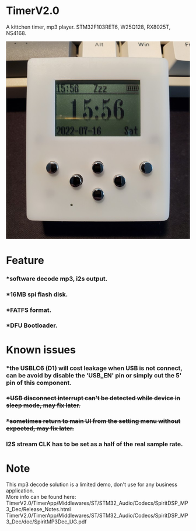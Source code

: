 # TimerV2.0
A kittchen timer, mp3 player. STM32F103RET6, W25Q128, RX8025T, NS4168.  

![image](./Doc/004.jpg)


# Feature
### *software decode mp3, i2s output.  
### *16MB spi flash disk.  
### *FATFS format.  
### *DFU Bootloader.  


# Known issues  
### *the USBLC6 (D1) will cost leakage when USB is not connect, can be avoid by disable the 'USB_EN' pin or simply cut the 5' pin of this component.  
### ~~*USB disconnect interrupt can't be detected while device in sleep mode, may fix later.~~  
### ~~*sometimes return to main UI from the setting menu without expected, may fix later.~~  
### I2S stream CLK has to be set as a half of the real sample rate.  


# Note  
This mp3 decode solution is a limited demo, don't use for any business application.  
More info can be found here:  
TimerV2.0/TimerApp/Middlewares/ST/STM32_Audio/Codecs/SpiritDSP_MP3_Dec/Release_Notes.html  
TimerV2.0/TimerApp/Middlewares/ST/STM32_Audio/Codecs/SpiritDSP_MP3_Dec/doc/SpiritMP3Dec_UG.pdf  
